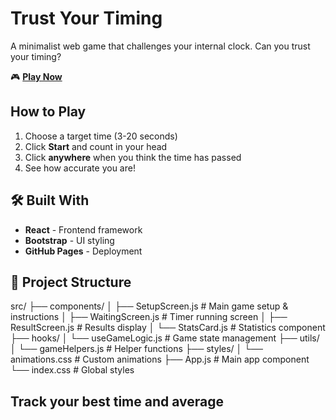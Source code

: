 # Trust Your Timing 

A minimalist web game that challenges your internal clock. Can you trust your timing?

🎮 **[Play Now](https://trust-your-timing.vercel.app/)**

##  How to Play

1. Choose a target time (3-20 seconds)
2. Click **Start** and count in your head
3. Click **anywhere** when you think the time has passed
4. See how accurate you are!

## 🛠️ Built With

- **React** - Frontend framework
- **Bootstrap** - UI styling
- **GitHub Pages** - Deployment

## 📁 Project Structure

src/
├── components/
│   ├── SetupScreen.js      # Main game setup & instructions
│   ├── WaitingScreen.js    # Timer running screen
│   ├── ResultScreen.js     # Results display
│   └── StatsCard.js        # Statistics component
├── hooks/
│   └── useGameLogic.js     # Game state management
├── utils/
│   └── gameHelpers.js      # Helper functions
├── styles/
│   └── animations.css      # Custom animations
├── App.js                  # Main app component
└── index.css               # Global styles

##  Track your best time and average
